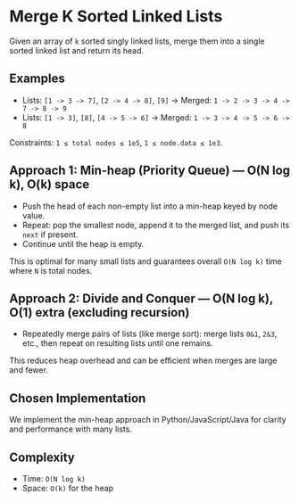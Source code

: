 # Merge K Sorted Linked Lists

Given an array of `k` sorted singly linked lists, merge them into a single sorted linked list and return its head.

## Examples
- Lists: `[1 -> 3 -> 7]`, `[2 -> 4 -> 8]`, `[9]` → Merged: `1 -> 2 -> 3 -> 4 -> 7 -> 8 -> 9`
- Lists: `[1 -> 3]`, `[8]`, `[4 -> 5 -> 6]` → Merged: `1 -> 3 -> 4 -> 5 -> 6 -> 8`

Constraints: `1 ≤ total nodes ≤ 1e5`, `1 ≤ node.data ≤ 1e3`.

## Approach 1: Min-heap (Priority Queue) — O(N log k), O(k) space
- Push the head of each non-empty list into a min-heap keyed by node value.
- Repeat: pop the smallest node, append it to the merged list, and push its `next` if present.
- Continue until the heap is empty.

This is optimal for many small lists and guarantees overall `O(N log k)` time where `N` is total nodes.

## Approach 2: Divide and Conquer — O(N log k), O(1) extra (excluding recursion)
- Repeatedly merge pairs of lists (like merge sort): merge lists `0&1`, `2&3`, etc., then repeat on resulting lists until one remains.

This reduces heap overhead and can be efficient when merges are large and fewer.

## Chosen Implementation
We implement the min-heap approach in Python/JavaScript/Java for clarity and performance with many lists.

## Complexity
- Time: `O(N log k)`
- Space: `O(k)` for the heap

